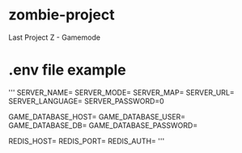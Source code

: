 # zombie-project

Last Project Z - Gamemode

# .env file example

'''
SERVER_NAME=
SERVER_MODE=
SERVER_MAP=
SERVER_URL=
SERVER_LANGUAGE=
SERVER_PASSWORD=0

GAME_DATABASE_HOST=
GAME_DATABASE_USER=
GAME_DATABASE_DB=
GAME_DATABASE_PASSWORD=

REDIS_HOST=
REDIS_PORT=
REDIS_AUTH=
'''
